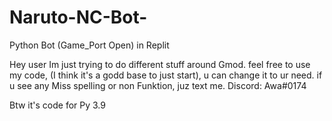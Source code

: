 # Naruto-NC-Bot-
Python Bot (Game_Port Open) in Replit

Hey user Im just trying to do different stuff around Gmod.
feel free to use my code, (I think it's a godd base to just start), u can change it to ur need.
if u see any Miss spelling or non Funktion, juz text me.
Discord: Awa#0174

Btw it's code for Py 3.9
